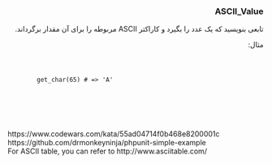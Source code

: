 <div dir="rtl">
<h3>ASCII_Value</h3>
تابعی بنویسید که یک عدد را بگیرد و کاراکتر ASCII مربوطه را برای آن مقدار برگرداند.

مثال:
</div>
<code>
    <pre>
        get_char(65) # => 'A'
    </pre>
</code>
<br>
<br>
<br>
https://www.codewars.com/kata/55ad04714f0b468e8200001c
<br>
https://github.com/drmonkeyninja/phpunit-simple-example
<br>
For ASCII table, you can refer to http://www.asciitable.com/

